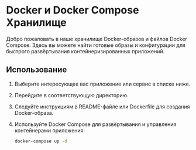 # Docker и Docker Compose Хранилище

Добро пожаловать в наше хранилище Docker-образов и файлов Docker Compose. Здесь вы можете найти готовые образы и конфигурации для быстрого развёртывания контейнеризированных приложений.

## Использование

1. Выберите интересующее вас приложение или сервис в списке ниже.

2. Перейдите в соответствующую директорию.

3. Следуйте инструкциям в README-файле или Dockerfile для создания Docker-образа.

4. Используйте Docker Compose для развёртывания и управления контейнерами приложения:

   ```bash
   docker-compose up -d
